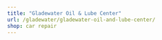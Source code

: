 ```yaml
---
title: "Gladewater Oil & Lube Center"
url: /gladewater/gladewater-oil-and-lube-center/
shop: car repair
---
```

